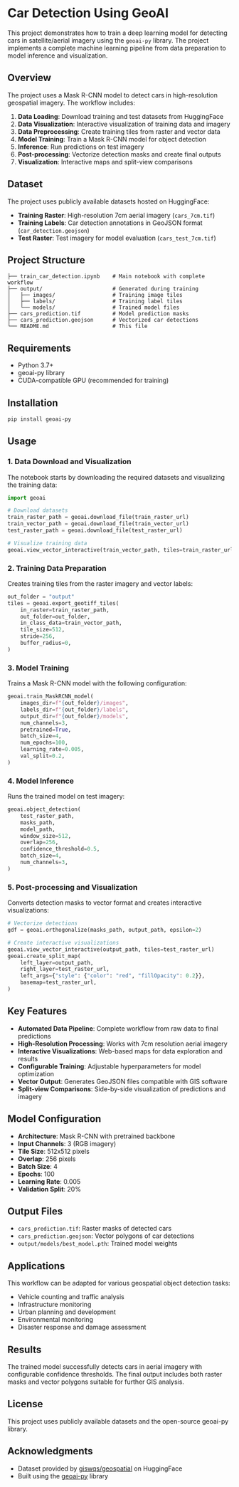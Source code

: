 # Car Detection Using GeoAI

This project demonstrates how to train a deep learning model for detecting cars in satellite/aerial imagery using the `geoai-py` library. The project implements a complete machine learning pipeline from data preparation to model inference and visualization.

## Overview

The project uses a Mask R-CNN model to detect cars in high-resolution geospatial imagery. The workflow includes:

1. **Data Loading**: Download training and test datasets from HuggingFace
2. **Data Visualization**: Interactive visualization of training data and imagery
3. **Data Preprocessing**: Create training tiles from raster and vector data
4. **Model Training**: Train a Mask R-CNN model for object detection
5. **Inference**: Run predictions on test imagery
6. **Post-processing**: Vectorize detection masks and create final outputs
7. **Visualization**: Interactive maps and split-view comparisons

## Dataset

The project uses publicly available datasets hosted on HuggingFace:

- **Training Raster**: High-resolution 7cm aerial imagery (`cars_7cm.tif`)
- **Training Labels**: Car detection annotations in GeoJSON format (`car_detection.geojson`)
- **Test Raster**: Test imagery for model evaluation (`cars_test_7cm.tif`)

## Project Structure

```
├── train_car_detection.ipynb    # Main notebook with complete workflow
├── output/                      # Generated during training
│   ├── images/                  # Training image tiles
│   ├── labels/                  # Training label tiles
│   └── models/                  # Trained model files
├── cars_prediction.tif          # Model prediction masks
├── cars_prediction.geojson      # Vectorized car detections
└── README.md                    # This file
```

## Requirements

- Python 3.7+
- geoai-py library
- CUDA-compatible GPU (recommended for training)

## Installation

```bash
pip install geoai-py
```

## Usage

### 1. Data Download and Visualization

The notebook starts by downloading the required datasets and visualizing the training data:

```python
import geoai

# Download datasets
train_raster_path = geoai.download_file(train_raster_url)
train_vector_path = geoai.download_file(train_vector_url)
test_raster_path = geoai.download_file(test_raster_url)

# Visualize training data
geoai.view_vector_interactive(train_vector_path, tiles=train_raster_url)
```

### 2. Training Data Preparation

Creates training tiles from the raster imagery and vector labels:

```python
out_folder = "output"
tiles = geoai.export_geotiff_tiles(
    in_raster=train_raster_path,
    out_folder=out_folder,
    in_class_data=train_vector_path,
    tile_size=512,
    stride=256,
    buffer_radius=0,
)
```

### 3. Model Training

Trains a Mask R-CNN model with the following configuration:

```python
geoai.train_MaskRCNN_model(
    images_dir=f"{out_folder}/images",
    labels_dir=f"{out_folder}/labels",
    output_dir=f"{out_folder}/models",
    num_channels=3,
    pretrained=True,
    batch_size=4,
    num_epochs=100,
    learning_rate=0.005,
    val_split=0.2,
)
```

### 4. Model Inference

Runs the trained model on test imagery:

```python
geoai.object_detection(
    test_raster_path,
    masks_path,
    model_path,
    window_size=512,
    overlap=256,
    confidence_threshold=0.5,
    batch_size=4,
    num_channels=3,
)
```

### 5. Post-processing and Visualization

Converts detection masks to vector format and creates interactive visualizations:

```python
# Vectorize detections
gdf = geoai.orthogonalize(masks_path, output_path, epsilon=2)

# Create interactive visualizations
geoai.view_vector_interactive(output_path, tiles=test_raster_url)
geoai.create_split_map(
    left_layer=output_path,
    right_layer=test_raster_url,
    left_args={"style": {"color": "red", "fillOpacity": 0.2}},
    basemap=test_raster_url,
)
```

## Key Features

- **Automated Data Pipeline**: Complete workflow from raw data to final predictions
- **High-Resolution Processing**: Works with 7cm resolution aerial imagery
- **Interactive Visualizations**: Web-based maps for data exploration and results
- **Configurable Training**: Adjustable hyperparameters for model optimization
- **Vector Output**: Generates GeoJSON files compatible with GIS software
- **Split-view Comparisons**: Side-by-side visualization of predictions and imagery

## Model Configuration

- **Architecture**: Mask R-CNN with pretrained backbone
- **Input Channels**: 3 (RGB imagery)
- **Tile Size**: 512x512 pixels
- **Overlap**: 256 pixels
- **Batch Size**: 4
- **Epochs**: 100
- **Learning Rate**: 0.005
- **Validation Split**: 20%

## Output Files

- `cars_prediction.tif`: Raster masks of detected cars
- `cars_prediction.geojson`: Vector polygons of car detections
- `output/models/best_model.pth`: Trained model weights

## Applications

This workflow can be adapted for various geospatial object detection tasks:

- Vehicle counting and traffic analysis
- Infrastructure monitoring
- Urban planning and development
- Environmental monitoring
- Disaster response and damage assessment
## Results

The trained model successfully detects cars in aerial imagery with configurable confidence thresholds. The final output includes both raster masks and vector polygons suitable for further GIS analysis.

## License

This project uses publicly available datasets and the open-source geoai-py library. 

## Acknowledgments

- Dataset provided by [giswqs/geospatial](https://huggingface.co/datasets/giswqs/geospatial) on HuggingFace
- Built using the [geoai-py](https://github.com/opengeos/geoai) library
